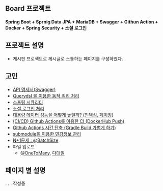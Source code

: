 ## Board 프로젝트
#### Spring Boot + Sprnig Data JPA + MariaDB + Swagger + Githun Action + Docker + Spring Security + 소셜 로그인


## 프로젝트 설명
- 게시판 프로젝트로 게시글로 소통하는 페이지를 구성하였다.

## 고민
- [API 명세서(Swagger)](https://myste-leee.tistory.com/205)
- [Querydsl 을 이용한 동적 쿼리 처리](https://myste-leee.tistory.com/221)
- [스프링 시큐리티](https://myste-leee.tistory.com/240)
- [소셜 로그인 처리](https://myste-leee.tistory.com/241)
- [대용량 데이터 성능을 어떻게 높일까? (인덱싱, 페이징)](https://myste-leee.tistory.com/223)
- [(CI/CD) Github Actions를 이용한 CI (DockerHub Push)](https://myste-leee.tistory.com/233)
- [Github Actions 시간 단축 (Gradle Build 가볍게 하기)](https://myste-leee.tistory.com/237)
- [submodule을 이용한 민감정보 관리](https://myste-leee.tistory.com/236)
- [N+1문제 : @BatchSize](https://myste-leee.tistory.com/229)
- 파일 업로드
    - [@OneToMany](https://myste-leee.tistory.com/222), [다대일](https://myste-leee.tistory.com/226)
 
  
## 페이지 별 설명

. . . 작성중
